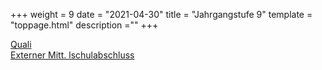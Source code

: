 +++
weight = 9
date = "2021-04-30"
title = "Jahrgangstufe 9"
template = "toppage.html"
description =""
+++

[Quali](/schullebenseiten/quali)    
[Externer Mitt. lschulabschluss](/schullebenseiten/externer-mittelschulabschluss)